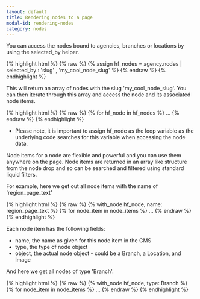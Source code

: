 ```yaml
---
layout: default
title: Rendering nodes to a page
modal-id: rendering-nodes
category: nodes
---
```

You can access the nodes bound to agencies, branches or locations by using the selected_by helper.

{% highlight html %}
{% raw %}
    {% assign hf_nodes = agency.nodes | selected_by :  'slug' , 'my_cool_node_slug' %}
{% endraw %}
{% endhighlight %}

This will return an array of nodes with the slug 'my_cool_node_slug'. You can then iterate through this array and access the node and its associated node items.

{% highlight html %}
{% raw %}
  {% for hf_node in hf_nodes %}
  ...
{% endraw %}
{% endhighlight %}

* Please note, it is important to assign hf_node as the loop variable as the underlying code searches for this variable when accessing the node data.

Node items for a node are flexible and powerful and you can use them anywhere on the page. Node items are returned in an array like structure from the node drop and so can be searched and filtered using standard liquid filters.

For example, here we get out all node items with the name of 'region_page_text'

{% highlight html %}
{% raw %}
    {% with_node hf_node, name: region_page_text %}
      {% for node_item in node_items %}
        ...
{% endraw %}
{% endhighlight %}

Each node item has the following fields:

  - name, the name as given for this node item in the CMS
  - type, the type of node object
  - object, the actual node object - could be a Branch, a Location, and Image


And here we get all nodes of type 'Branch'.

{% highlight html %}
{% raw %}
  {% with_node hf_node, type: Branch %}
    {% for node_item in node_items %}
    ...
{% endraw %}
{% endhighlight %}

